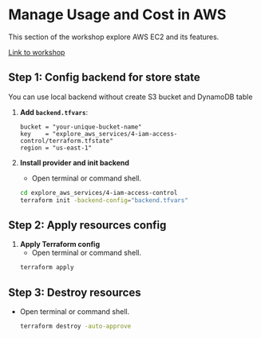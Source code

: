 # Manage Usage and Cost in AWS

This section of the workshop explore AWS EC2 and its features.

[Link to workshop](https://000004.awsstudygroup.com/)


## Step 1: Config backend for store state
  You can use local backend without create S3 bucket and DynamoDB table
1.  **Add `backend.tfvars`**:

    ```hcl
    bucket = "your-unique-bucket-name"
    key    = "explore_aws_services/4-iam-access-control/terraform.tfstate"
    region = "us-east-1"
    ```
2.  **Install provider and init backend**
    * Open terminal or command shell.
    ```bash
    cd explore_aws_services/4-iam-access-control
    terraform init -backend-config="backend.tfvars"
    ```

## Step 2: Apply resources config 

1.  **Apply Terraform config**
    * Open terminal or command shell.
    ```bash
    terraform apply
    ```

## Step 3: Destroy resources
  * Open terminal or command shell.
  
    ```bash
    terraform destroy -auto-approve
    ```